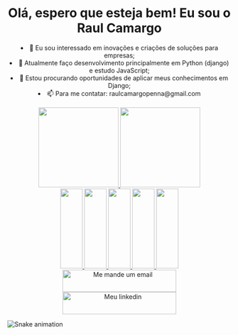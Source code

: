 
<div align="center">
  <h1> Olá, espero que esteja bem! Eu sou o Raul Camargo </h1>
  
   <li>👀 Eu sou interessado em inovações e criações de soluções para empresas; </li>
   <li>🌱 Atualmente faço desenvolvimento principalmente em Python (django) e estudo JavaScript;</li>
   <li>💞️ Estou procurando oportunidades de aplicar meus conhecimentos em Django;</li>
  <li>📫 Para me contatar: raulcamargopenna@gmail.com</li>
</div>
<br>
<!---
RaulCamargoPenna/RaulCamargoPenna is a ✨ special ✨ repository because its `README.md` (this file) appears on your GitHub profile.
You can click the Preview link to take a look at your changes.
--->
<link rel="stylesheet" href="https://cdn.jsdelivr.net/gh/devicons/devicon@v2.15.1/devicon.min.css">
<div align="center">
  <a href='https://github.com/RaulCamargoPenna' target="_blank">
  <img height='180em' src='https://github-readme-stats.vercel.app/api?username=RaulCamargoPenna&show_icons=true&theme=dracula&hide=xx'>
  <img height='180em' src='https://github-readme-stats.vercel.app/api/top-langs/?username=RaulCamargoPenna&layout=compact&theme=dracula'>
</div>

<div align="center">
  <img height='180em' width='50em' src="https://cdn.jsdelivr.net/gh/devicons/devicon/icons/python/python-original.svg" /> 
  <img height='180em' width='50em' src="https://cdn.jsdelivr.net/gh/devicons/devicon/icons/django/django-plain.svg" />     
  <img height='180em' width='50em' src="https://cdn.jsdelivr.net/gh/devicons/devicon/icons/html5/html5-original.svg" />
  <img height='180em' width='50em' src="https://cdn.jsdelivr.net/gh/devicons/devicon/icons/mysql/mysql-original.svg" />
  <img height='180em' width='50em' src="https://cdn.jsdelivr.net/gh/devicons/devicon/icons/javascript/javascript-original.svg" />
</div>

<div align="center">
  <a href="mailto:raulcamargopenna@gmail.com" target="_blank"><img src="https://img.shields.io/badge/Gmail-D14836?style=for-the-badge&logo=gmail&logoColor=white" width="256" height="50" alt="Me mande um email" title="Me mande um email">
  </a>
  <a href="https://www.linkedin.com/in/raul-camargo-teixeira-penna-6718121b9/" target="_blank"><img src="https://img.shields.io/badge/LinkedIn-0077B5?style=for-the-badge&logo=linkedin&logoColor=white" width="256" height="50" alt="Meu linkedin" title="Meu linkedin">
  </a>
</div>

![Snake animation](https://github.com/RaulCamargoPenna/RaulCamargoPenna/blob/output/github-contribution-grid-snake.svg)
